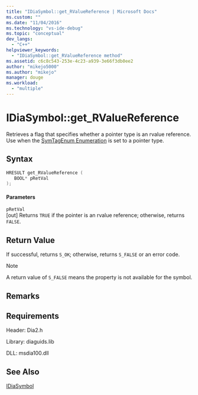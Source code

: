 ```yaml
---
title: "IDiaSymbol::get_RValueReference | Microsoft Docs"
ms.custom: ""
ms.date: "11/04/2016"
ms.technology: "vs-ide-debug"
ms.topic: "conceptual"
dev_langs: 
  - "C++"
helpviewer_keywords: 
  - "IDiaSymbol::get_RValueReference method"
ms.assetid: c6c8c543-253e-4c23-a939-3e66f3db0ee2
author: "mikejo5000"
ms.author: "mikejo"
manager: douge
ms.workload: 
  - "multiple"
---
```

# IDiaSymbol::get_RValueReference
Retrieves a flag that specifies whether a pointer type is an rvalue reference. Use when the [SymTagEnum Enumeration](../../debugger/debug-interface-access/symtagenum.md) is set to a pointer type.  
  
## Syntax  
  
```C++  
HRESULT get_RValueReference (  
   BOOL* pRetVal  
);  
```  
  
#### Parameters  
 `pRetVal`  
 [out] Returns `TRUE` if the pointer is an rvalue reference; otherwise, returns `FALSE`.  
  
## Return Value  
 If successful, returns `S_OK`; otherwise, returns `S_FALSE` or an error code.  
  
> [!NOTE]
>  A return value of `S_FALSE` means the property is not available for the symbol.  
  
## Remarks  
  
## Requirements  
 Header: Dia2.h  
  
 Library: diaguids.lib  
  
 DLL: msdia100.dll  
  
## See Also  
 [IDiaSymbol](../../debugger/debug-interface-access/idiasymbol.md)